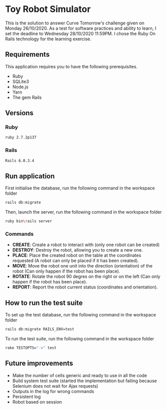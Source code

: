 # Toy Robot Simulator

This is the solution to answer Curve Tomorrow's challenge given on Monday 26/10/2020. 
As a test for software practices and ability to learn, I set the deadline to Wednesday 28/10/2020 11:59PM.
I chose the Ruby On Rails technology for the learning exercise.

## Requirements
This application requires you to have the following prerequisites.
* Ruby
* SQLite3
* Node.js
* Yarn
* The gem Rails

## Versions
### Ruby
```bash
ruby 2.7.2p137 
```

### Rails
```bash
Rails 6.0.3.4
```

## Run application
First initialise the database, run the following command in the workspace folder
```bash
rails db:migrate
```
Then, launch the server, run the following command in the workspace folder
```bash
ruby bin\rails server
```

### Commands
* **CREATE**: Create a robot to interact with (only one robot can be created)
* **DESTROY**: Destroy the robot, allowing you to create a new one.
* **PLACE**: Place the created robot on the table at the coordinates requested (A robot can only be placed if it has been created).
* **MOVE**: Move the robot one unit into the direction (orientation) of the robot (Can only happen if the robot has been place).
* **ROTATE**: Rotate the robot 90 degres on the right or on the left (Can only happen if the robot has been place).
* **REPORT**: Report the robot current status (coordinates and orientation).

## How to run the test suite
To set up the test database, run the following command in the workspace folder
```bash
rails db:migrate RAILS_ENV=test 
```
To run the test suite, run the following command in the workspace folder
```bash
rake TESTOPTS="-v" test 
```

## Future improvements
* Make the number of cells generic and ready to use in all the code
* Build system test suite (started the implementation but failing because Selenium does not wait for Ajax requests)
* Outputs in the log for wrong commands
* Persistent log
* Robot based on session

